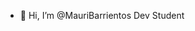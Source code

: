 - 👋 Hi, I’m @MauriBarrientos Dev Student

<!---
MauriBarrientos/MauriBarrientos is a ✨ special ✨ repository because its `README.md` (this file) appears on your GitHub profile.
You can click the Preview link to take a look at your changes.
--->
